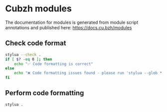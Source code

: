 # Cubzh modules

The documentation for modules is generated from module script annotations and published here: https://docs.cu.bzh/modules

## Check code format

```sh
stylua --check .
if [ $? -eq 0 ]; then
    echo "✅ Code formatting is correct"
else
    echo "❌ Code formatting issues found - please run 'stylua --glob *.lua' to fix"
fi
```

## Perform code formatting

```sh
stylua .
```
